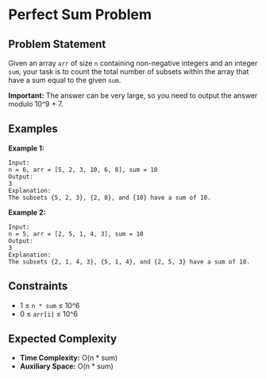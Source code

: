 # Perfect Sum Problem

## Problem Statement

Given an array `arr` of size `n` containing non-negative integers and an integer `sum`, your task is to count the total number of subsets within the array that have a sum equal to the given `sum`.

**Important:** The answer can be very large, so you need to output the answer modulo 10^9 + 7.

## Examples

**Example 1:**

```
Input: 
n = 6, arr = [5, 2, 3, 10, 6, 8], sum = 10
Output: 
3
Explanation: 
The subsets {5, 2, 3}, {2, 8}, and {10} have a sum of 10.
```

**Example 2:**

```
Input: 
n = 5, arr = [2, 5, 1, 4, 3], sum = 10
Output: 
3
Explanation: 
The subsets {2, 1, 4, 3}, {5, 1, 4}, and {2, 5, 3} have a sum of 10.
```

## Constraints

* 1 ≤ `n * sum` ≤ 10^6
* 0 ≤ `arr[i]` ≤ 10^6

## Expected Complexity

* **Time Complexity:** O(n * sum)
* **Auxiliary Space:** O(n * sum)
